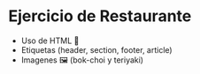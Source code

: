 # Ejercicio de Restaurante
* Uso de HTML 🩻
* Etiquetas (header, section, footer, article)
* Imagenes 🖼️ (bok-choi y teriyaki)

